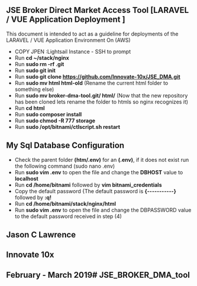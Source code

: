## JSE Broker Direct Market Access Tool [LARAVEL / VUE Application Deployment ]

This document is intended to act as a guideline for deployments of the LARAVEL / VUE Application Environment On (AWS)

- COPY JPEN :Lightsail Instance - SSH to prompt
- Run **cd ~/stack/nginx**
- Run **sudo rm -rf .git**
- Run **sudo git init**
- Run **sudo git clone https://github.com/Innovate-10x/JSE_DMA.git**
- Run **sudo mv html html-old** (Rename the current html folder to something else)
- Run **sudo mv broker-dma-tool.git/ html/** (Now that the new repository has been cloned lets rename the folder to htmls so nginx recognizes it)
- Run **cd html**
- Run **sudo composer install**
- Run **sudo chmod -R 777 storage**
- Run **sudo /opt/bitnami/ctlscript.sh restart**



## My Sql Database Configuration

- Check the parent folder **(htm/.env)**  for an **(.env)**, if it does not exist run the following command (sudo nano .env)
- Run **sudo vim .env** to open the file and change the **DBHOST** value to **localhost**
- Run **cd /home/bitnami** followed by **vim bitnami_credentials**
- Copy the default password {The default password is **{-----------}**  followed by **:q!**
- Run **cd /home/bitnami/stack/nginx/html**
- Run **sudo vim .env** to open the file and change the DBPASSWORD value to the default password received in step (4)

## Jason C Lawrence
## Innovate 10x
## February - March 2019# JSE_BROKER_DMA_tool
